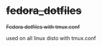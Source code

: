 
# ~~fedora_dotfiles~~

~~Fedora dotfiles with  tmux.conf~~

used on all linux disto with tmux.conf
